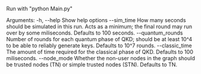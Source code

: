 Run with "python Main.py"

Arguments:
-h, --help        Show help options
--sim_time        How many seconds should be simulated in this run. Acts as a minimum; the final round may run over by some miliseconds. Defaults to 100 seconds.
--quantum_rounds  Number of rounds for each quantum phase of QKD; should be at least 10^4 to be able to reliably generate keys. Defaults to 10^7 rounds.
--classic_time    The amount of time required for the classical phase of QKD. Defaults to 100 miliseconds.
--node_mode       Whether the non-user nodes in the graph should be trusted nodes (TN) or simple trusted nodes (STN). Defaults to TN.

